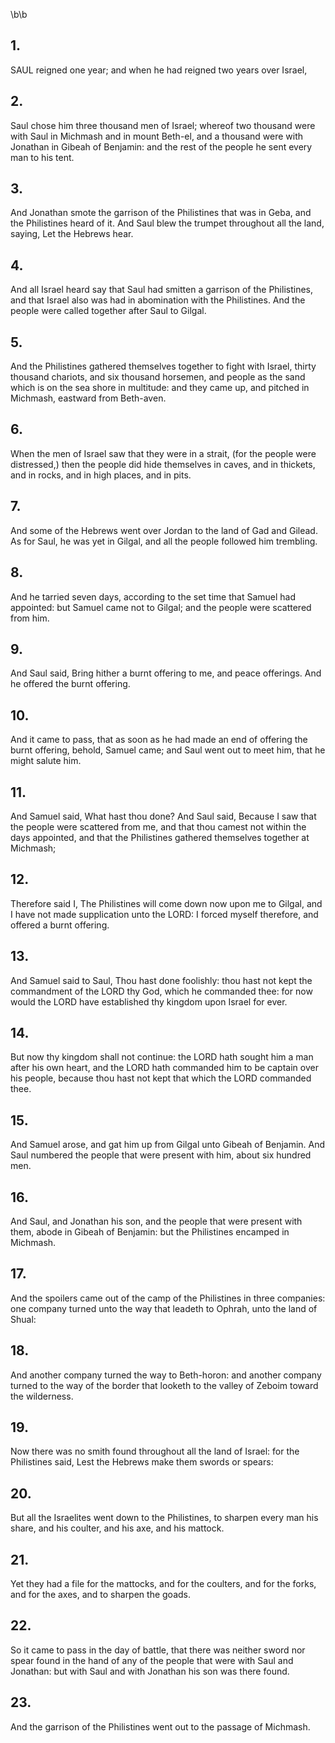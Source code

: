 \b\b
## 1.
SAUL reigned one year; and when he had reigned two years over Israel,
## 2.
Saul chose him three thousand men of Israel; whereof two thousand were with Saul in Michmash and in mount Beth-el, and a thousand were with Jonathan in Gibeah of Benjamin: and the rest of the people he sent every man to his tent.
## 3.
And Jonathan smote the garrison of the Philistines that was in Geba, and the Philistines heard of it.  And Saul blew the trumpet throughout all the land, saying, Let the Hebrews hear.
## 4.
And all Israel heard say that Saul had smitten a garrison of the Philistines, and that Israel also was had in abomination with the Philistines.  And the people were called together after Saul to Gilgal.
## 5.
And the Philistines gathered themselves together to fight with Israel, thirty thousand chariots, and six thousand horsemen, and people as the sand which is on the sea shore in multitude: and they came up, and pitched in Michmash, eastward from Beth-aven.
## 6.
When the men of Israel saw that they were in a strait, (for the people were distressed,) then the people did hide themselves in caves, and in thickets, and in rocks, and in high places, and in pits.
## 7.
And some of the Hebrews went over Jordan to the land of Gad and Gilead.  As for Saul, he was yet in Gilgal, and all the people followed him trembling.
## 8.
And he tarried seven days, according to the set time that Samuel had appointed: but Samuel came not to Gilgal; and the people were scattered from him.
## 9.
And Saul said, Bring hither a burnt offering to me, and peace offerings.  And he offered the burnt offering.
## 10.
And it came to pass, that as soon as he had made an end of offering the burnt offering, behold, Samuel came; and Saul went out to meet him, that he might salute him.
## 11.
And Samuel said, What hast thou done?  And Saul said, Because I saw that the people were scattered from me, and that thou camest not within the days appointed, and that the Philistines gathered themselves together at Michmash;
## 12.
Therefore said I, The Philistines will come down now upon me to Gilgal, and I have not made supplication unto the LORD: I forced myself therefore, and offered a burnt offering.
## 13.
And Samuel said to Saul, Thou hast done foolishly: thou hast not kept the commandment of the LORD thy God, which he commanded thee: for now would the LORD have established thy kingdom upon Israel for ever.
## 14.
But now thy kingdom shall not continue: the LORD hath sought him a man after his own heart, and the LORD hath commanded him to be captain over his people, because thou hast not kept that which the LORD commanded thee.
## 15.
And Samuel arose, and gat him up from Gilgal unto Gibeah of Benjamin.  And Saul numbered the people that were present with him, about six hundred men.
## 16.
And Saul, and Jonathan his son, and the people that were present with them, abode in Gibeah of Benjamin: but the Philistines encamped in Michmash.
## 17.
And the spoilers came out of the camp of the Philistines in three companies: one company turned unto the way that leadeth to Ophrah, unto the land of Shual:
## 18.
And another company turned the way to Beth-horon: and another company turned to the way of the border that looketh to the valley of Zeboim toward the wilderness.
## 19.
Now there was no smith found throughout all the land of Israel: for the Philistines said, Lest the Hebrews make them swords or spears:
## 20.
But all the Israelites went down to the Philistines, to sharpen every man his share, and his coulter, and his axe, and his mattock.
## 21.
Yet they had a file for the mattocks, and for the coulters, and for the forks, and for the axes, and to sharpen the goads.
## 22.
So it came to pass in the day of battle, that there was neither sword nor spear found in the hand of any of the people that were with Saul and Jonathan: but with Saul and with Jonathan his son was there found.
## 23.
And the garrison of the Philistines went out to the passage of Michmash.
